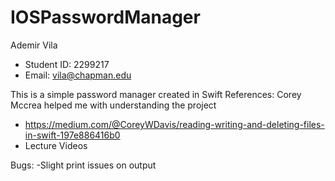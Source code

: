 # IOSPasswordManager
Ademir Vila
+ Student ID: 2299217
+ Email: vila@chapman.edu 


This is a simple password manager created in Swift 
References: Corey Mccrea helped me with understanding the project
+ https://medium.com/@CoreyWDavis/reading-writing-and-deleting-files-in-swift-197e886416b0
+ Lecture Videos

Bugs:
-Slight print issues on output
